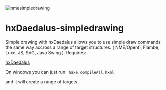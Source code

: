 ![nmesimpledrawing](https://cloud.githubusercontent.com/assets/489459/8213460/e0bb6944-1519-11e5-9070-d00f1c173c37.png)
# hxDaedalus-simpledrawing

Simple drawing with hxDaedalus allows you to use simple draw commands the same way accross a range of target structures. ( NME/Openfl, Flambe, Luxe, JS, SVG, Java Swing ).
Requires: 

[hxDaedalus](https://github.com/Justinfront/hxDaedalus)

On windows you can just run
<code>
haxe compileAll.hxml
</code>

and it will create a range of targets.

